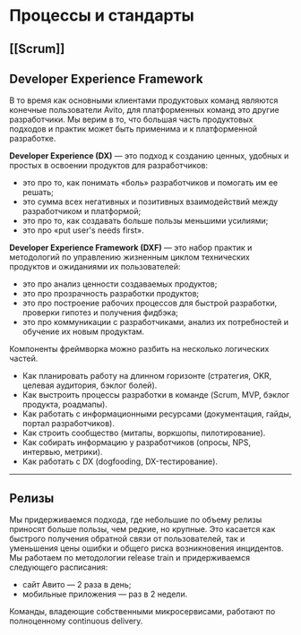 # Процессы и стандарты

## [[Scrum]]

## Developer Experience Framework
В то время как основными клиентами продуктовых команд являются конечные пользователи Avito, для платформенных команд это другие разработчики. Мы верим в то, что большая часть продуктовых подходов и практик может быть применима и к платформенной разработке. 

**Developer Experience (DX)** — это подход к созданию ценных, удобных и простых в освоении продуктов для разработчиков:

- это про то, как понимать «боль» разработчиков и помогать им ее решать;
- это сумма всех негативных и позитивных взаимодействий между разработчиком и платформой;
- это про то, как создавать больше пользы меньшими усилиями;
- это про «put user's needs first».

**Developer Experience Framework (DXF)** — это набор практик и методологий по управлению жизненным циклом технических продуктов и ожиданиями их пользователей:

- это про анализ ценности создаваемых продуктов;
- это про прозрачность разработки продуктов;
- это про построение рабочих процессов для быстрой разработки, проверки гипотез и получения фидбэка;
- это про коммуникации с разработчиками, анализ их потребностей и обучение их новым продуктам.

Компоненты фреймворка можно разбить на несколько логических частей.

- Как планировать работу на длинном горизонте (стратегия, OKR, целевая аудитория, бэклог болей).
- Как выстроить процессы разработки в команде (Scrum, MVP, бэклог продукта, роадмапы).
- Как работать с информационными ресурсами (документация, гайды, портал разработчиков).
- Как строить сообщество (митапы, воркшопы, пилотирование).
- Как собирать информацию у разработчиков (опросы, NPS, интервью, метрики).
- Как работать с DX (dogfooding, DX-тестирование). 

***

## Релизы
Мы придерживаемся подхода, где небольшие по объему релизы приносят больше пользы, чем редкие, но крупные. Это касается как быстрого получения обратной связи от пользователей, так и уменьшения цены ошибки и общего риска возникновения инцидентов. Мы работаем по методологии release train и придерживаемся следующего расписания:

- сайт Авито — 2 раза в день;
- мобильные приложения — раз в 2 недели.

Команды, владеющие собственными микросервисами, работают по полноценному continuous delivery.


